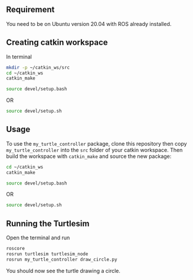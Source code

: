 ## Requirement
You need to be on Ubuntu version 20.04 with ROS already installed.

## Creating catkin workspace
In terminal
```bash
mkdir -p ~/catkin_ws/src
cd ~/catkin_ws
catkin_make
```
```bash
source devel/setup.bash
```
OR
```bash
source devel/setup.sh
```
## Usage
To use the `my_turtle_controller` package, clone this repository then copy `my_turtle_controller` into the `src` folder of your catkin workspace.
Then build the workspace with `catkin_make` and source the new package:
```bash
cd ~/catkin_ws
catkin_make
```
```bash
source devel/setup.bash
```
OR
```bash
source devel/setup.sh
```

## Running the Turtlesim
Open the terminal and run
```bash
roscore
rosrun turtlesim turtlesim_node
rosrun my_turtle_controller draw_circle.py
```
You should now see the turtle drawing a circle.

